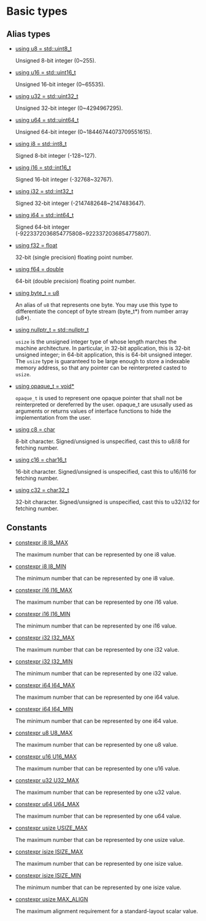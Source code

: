 # Basic types
## Alias types
* [using u8 =  std::uint8_t](group___runtime_base_type_1ga254d32383658e016368673396e7afc1b.md)

    Unsigned 8-bit integer (0~255). 

* [using u16 =  std::uint16_t](group___runtime_base_type_1ga917e58b0692c2df778a27350534cbfe7.md)

    Unsigned 16-bit integer (0~65535). 

* [using u32 =  std::uint32_t](group___runtime_base_type_1ga65cf28726f89e62ccf2f1354bc2716df.md)

    Unsigned 32-bit integer (0~4294967295). 

* [using u64 =  std::uint64_t](group___runtime_base_type_1ga66e1d499241ccae9a18a20a1f4f0590d.md)

    Unsigned 64-bit integer (0~18446744073709551615). 

* [using i8 =  std::int8_t](group___runtime_base_type_1ga090e14ab721404d80f4404634d5c79cc.md)

    Signed 8-bit integer (-128~127). 

* [using i16 =  std::int16_t](group___runtime_base_type_1gaa9061c03e78b5c69a2e90542f956b1b9.md)

    Signed 16-bit integer (-32768~32767). 

* [using i32 =  std::int32_t](group___runtime_base_type_1gaec4a1429cc91fb7ff41599b263c348cc.md)

    Signed 32-bit integer (-2147482648~2147483647). 

* [using i64 =  std::int64_t](group___runtime_base_type_1gae72e52134285dbd83ca4227ec77394a2.md)

    Signed 64-bit integer (-9223372036854775808~9223372036854775807). 

* [using f32 =  float](group___runtime_base_type_1gad34d88453d37b65a09797bad37f2f527.md)

    32-bit (single precision) floating point number. 

* [using f64 =  double](group___runtime_base_type_1gabc2f107791bd7c1d49ecf0f168c085a3.md)

    64-bit (double precision) floating point number. 

* [using byte_t =  u8](group___runtime_base_type_1gaac1fbcf6f355341ea568024167e570fe.md)

    An alias of `u8` that represents one byte. You may use this type to differentiate the concept of byte stream (byte_t*) from number array (u8*). 

* [using nullptr_t =  std::nullptr_t](group___runtime_base_type_1ga7b29db1791dc9e52d93ada17d953ed6d.md)

    `usize` is the unsigned integer type of whose length marches the machine architecture. In particular, in 32-bit application, this is 32-bit unsigned integer; in 64-bit application, this is 64-bit unsigned integer. The `usize` type is guaranteed to be large enough to store a indexable memory address, so that any pointer can be reinterpreted casted to `usize`. 

* [using opaque_t =  void*](group___runtime_base_type_1ga1d45eaaf0075f53ddcda26ad3a960faf.md)

    `opaque_t` is used to represent one opaque pointer that shall not be reinterpreted or dereferred by the user. opaque_t are ususally used as arguments or returns values of interface functions to hide the implementation from the user. 

* [using c8 =  char](group___runtime_base_type_1ga47d3dca6512d0867b2a4126b4643756c.md)

    8-bit character. Signed/unsigned is unspecified, cast this to u8/i8 for fetching number. 

* [using c16 =  char16_t](group___runtime_base_type_1gac68b8f40b00545b7c1772fa01931e3c1.md)

    16-bit character. Signed/unsigned is unspecified, cast this to u16/i16 for fetching number. 

* [using c32 =  char32_t](group___runtime_base_type_1ga50c94d018de369c551742772ae62d6c9.md)

    32-bit character. Signed/unsigned is unspecified, cast this to u32/i32 for fetching number. 

## Constants
* [constexpr i8 I8_MAX](group___runtime_base_type_1ga32c5ae73521aeae089b194e8ac50b1a0.md)

    The maximum number that can be represented by one i8 value. 

* [constexpr i8 I8_MIN](group___runtime_base_type_1ga1d49be8662a8526eb5f75e4cdf22aba3.md)

    The minimum number that can be represented by one i8 value. 

* [constexpr i16 I16_MAX](group___runtime_base_type_1ga01d281f806e1c8c16bb124b48494b577.md)

    The maximum number that can be represented by one i16 value. 

* [constexpr i16 I16_MIN](group___runtime_base_type_1ga20261b8d2d35f665533f42d1f6d26820.md)

    The minimum number that can be represented by one i16 value. 

* [constexpr i32 I32_MAX](group___runtime_base_type_1ga2b8c0254aa480505a05869635ff20a22.md)

    The maximum number that can be represented by one i32 value. 

* [constexpr i32 I32_MIN](group___runtime_base_type_1ga3e19e1784153187e88ee245c56c6f571.md)

    The minimum number that can be represented by one i32 value. 

* [constexpr i64 I64_MAX](group___runtime_base_type_1gab02a9a57710d480fd593c00b8d7c71d9.md)

    The maximum number that can be represented by one i64 value. 

* [constexpr i64 I64_MIN](group___runtime_base_type_1gabd21eb34dd9332cb66e64ca7b1aebd47.md)

    The minimum number that can be represented by one i64 value. 

* [constexpr u8 U8_MAX](group___runtime_base_type_1ga13d05fc40e580c724f3408bf319b5d32.md)

    The maximum number that can be represented by one u8 value. 

* [constexpr u16 U16_MAX](group___runtime_base_type_1gadd5a0cc73f6ba243c66a3537361d01f3.md)

    The maximum number that can be represented by one u16 value. 

* [constexpr u32 U32_MAX](group___runtime_base_type_1ga645ed2bd2baa2b4ed82d67bc5597ef47.md)

    The maximum number that can be represented by one u32 value. 

* [constexpr u64 U64_MAX](group___runtime_base_type_1gac5d257d9894ee47f4445391853a0be72.md)

    The maximum number that can be represented by one u64 value. 

* [constexpr usize USIZE_MAX](group___runtime_base_type_1gaf70b42c748a1e2bec2022ea52a74954a.md)

    The maximum number that can be represented by one usize value. 

* [constexpr isize ISIZE_MAX](group___runtime_base_type_1ga6bbaf8e0f5a08b7733d79fdbd836ba4d.md)

    The maximum number that can be represented by one isize value. 

* [constexpr isize ISIZE_MIN](group___runtime_base_type_1ga34b71da9dc525d9f3a36e311383b2c8a.md)

    The minimum number that can be represented by one isize value. 

* [constexpr usize MAX_ALIGN](group___runtime_base_type_1gae771c7d05b7f7738144b784fa44ce6a9.md)

    The maximum alignment requirement for a standard-layout scalar value. 

